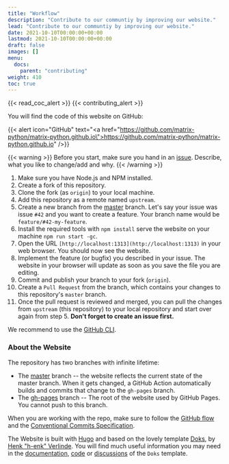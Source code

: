 ```yaml
---
title: "Workflow"
description: "Contribute to our communtiy by improving our website."
lead: "Contribute to our communtiy by improving our website."
date: 2021-10-10T00:00:00+00:00
lastmod: 2021-10-10T00:00:00+00:00
draft: false
images: []
menu:
  docs:
    parent: "contributing"
weight: 410
toc: true
---
```


{{< read_coc_alert >}} {{< contributing_alert >}}

You will find the code of this website on GitHub:

{{< alert icon="GitHub" text="<a href=\"https://github.com/matrix-python/matrix-python.github.io\">https://github.com/matrix-python/matrix-python.github.io</a>" />}}

{{< warning >}} Before you start, make sure you hand in an
<a href="https://github.com/MichaelSasser/matrixctl/issues/new/choose">issue</a>.
Describe, what you like to change/add and why. {{< /warning >}}

1. Make sure you have Node.js and NPM installed.
2. Create a fork of this repository.
3. Clone the fork (as `origin`) to your local machine.
4. Add this repository as a remote named `upstream`.
5. Create a new branch from the
   [master](https://github.com/matrix-python/matrix-python.github.io/tree/master)
   branch. Let's say your issue was issue `#42` and you want to create a
   feature. Your branch name would be `feature/#42-my-feature`.
6. Install the required tools with `npm install` serve the website on your
   machine `npm run start -gc`.
7. Open the URL `[http://localhost:1313](http://localhost:1313)` in your web
   browser. You should now see the website.
8. Implement the feature (or bugfix) you described in your issue. The website
   in your browser will update as soon as you save the file you are editing.
9. Commit and publish your branch to your fork (`origin`).
10. Create a `Pull Request` from the branch, which contains your changes to
    this repository's `master` branch.
11. Once the pull request is reviewed and merged, you can pull the changes from
    `upstream` (this repository) to your local repository and start over again
    from step 5. **Don't forget to create an issue first.**

We recommend to use the [GitHub CLI](https://github.com/cli/cli).

### About the Website

The repository has two branches with infinite lifetime:

- The
  [master](https://github.com/matrix-python/matrix-python.github.io/tree/master)
  branch -- the website reflects the current state of the master branch. When
  it gets changed, a GitHub Action automatically builds and commits that change
  to the `gh-pages` branch.
- The
  [gh-pages](https://github.com/matrix-python/matrix-python.github.io/tree/gh-pages)
  branch -- The root of the website used by GitHub Pages. You cannot push to
  this branch.

When you are working with the repo, make sure to follow the
[GitHub flow](https://guides.github.com/introduction/flow/) and the
[Conventional Commits Specification](https://www.conventionalcommits.org/en/v1.0.0/).

The Website is built with [Hugo](https://gohugo.io/) and based on the lovely
template [Doks](https://getdoks.org/), by
[Henk "h-enk" Verlinde](https://github.com/h-enk). You will find much useful
information you may need in the
[documentation](https://getdoks.org/docs/prologue/introduction/),
[code](https://github.com/h-enk/doks) or
[discussions](https://github.com/h-enk/doks/discussions) of the `Doks`
template.
